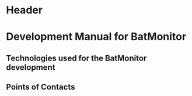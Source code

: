 <!-- TITLE: BatMonitor - Development Documentation V0.1 -->
<!-- SUBTITLE: A quick summary of BatMonitor - Development Documentation V0.1 -->

# Header

# Development Manual for BatMonitor

## Technologies used for the BatMonitor development
## Points of Contacts